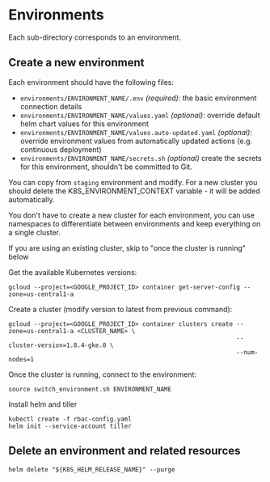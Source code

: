 # Environments

Each sub-directory corresponds to an environment.


## Create a new environment

Each environment should have the following files:

- `environments/ENVIRONMENT_NAME/.env` *(required)*: the basic environment connection details
- `environments/ENVIRONMENT_NAME/values.yaml` *(optional)*: override default helm chart values for this environment
- `environments/ENVIRONMENT_NAME/values.auto-updated.yaml` *(optional)*: override environment values from automatically updated actions (e.g. continuous deployment)
- `environments/ENVIRONMENT_NAME/secrets.sh` *(optional)* create the secrets for this environment, shouldn't be committed to Git.

You can copy from `staging` environment and modify. For a new cluster you should delete the K8S_ENVIRONMENT_CONTEXT variable - it will be added automatically.

You don't have to create a new cluster for each environment, you can use namespaces to differentiate between environments and keep everything on a single cluster.

If you are using an existing cluster, skip to "once the cluster is running" below

Get the available Kubernetes versions:

```
gcloud --project=<GOOGLE_PROJECT_ID> container get-server-config --zone=us-central1-a
```

Create a cluster (modify version to latest from previous command):

```
gcloud --project=<GOOGLE_PROJECT_ID> container clusters create --zone=us-central1-a <CLUSTER_NAME> \
                                                               --cluster-version=1.8.4-gke.0 \
                                                               --num-nodes=1
```

Once the cluster is running, connect to the environment:

```
source switch_environment.sh ENVIRONMENT_NAME
```

Install helm and tiller

```
kubectl create -f rbac-config.yaml
helm init --service-account tiller
```


## Delete an environment and related resources

```
helm delete "${K8S_HELM_RELEASE_NAME}" --purge
```
